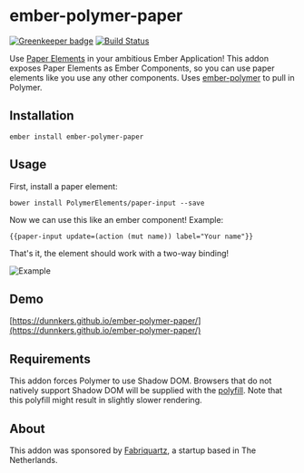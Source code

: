 # ember-polymer-paper

[![Greenkeeper badge](https://badges.greenkeeper.io/dunnkers/ember-polymer-paper.svg)](https://greenkeeper.io/)
[![Build Status](https://travis-ci.org/dunnkers/ember-polymer-paper.svg?branch=master)](https://travis-ci.org/dunnkers/ember-polymer-paper)

Use [Paper Elements](https://www.webcomponents.org/collection/PolymerElements/paper-elements) in your ambitious Ember Application! This addon exposes Paper Elements as Ember Components, so you can use paper elements like you use any other components. Uses [ember-polymer](https://github.com/dunnkers/ember-polymer) to pull in Polymer.

## Installation

```shell
ember install ember-polymer-paper
```

## Usage

First, install a paper element:

```shell
bower install PolymerElements/paper-input --save
```

Now we can use this like an ember component! Example:

```
{{paper-input update=(action (mut name)) label="Your name"}}
```

That's it, the element should work with a two-way binding!

![Example](https://s30.postimg.org/b5jlpe041/Screen_Shot_2017_01_02_at_17_35_16.png)

## Demo

[https://dunnkers.github.io/ember-polymer-paper/](https://dunnkers.github.io/ember-polymer-paper/)

## Requirements

This addon forces Polymer to use Shadow DOM. Browsers that do not natively support Shadow DOM will be supplied with the [polyfill](https://github.com/webcomponents/webcomponentsjs). Note that this polyfill might result in slightly slower rendering.

## About

This addon was sponsored by [Fabriquartz](http://www.fabriquartz.com/), a startup
based in The Netherlands.
